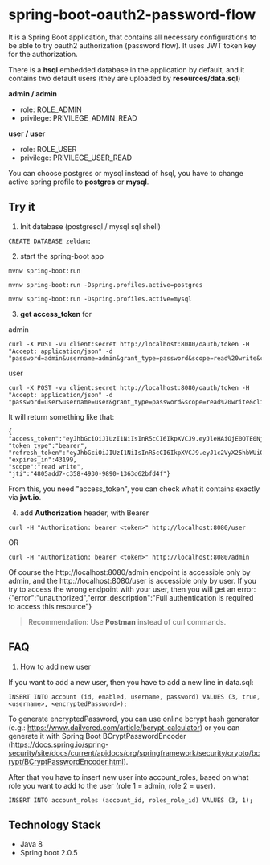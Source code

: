 # spring-boot-oauth2-password-flow

It is a Spring Boot application, that contains all necessary configurations to be able to try oauth2 authorization (password flow).
It uses JWT token key for the authorization.

There is a **hsql** embedded database in the application by default, and it contains two default users (they are uploaded by **resources/data.sql**) 

**admin / admin**
  - role: ROLE_ADMIN
  - privilege: PRIVILEGE_ADMIN_READ

**user / user**
  - role: ROLE_USER
  - privilege: PRIVILEGE_USER_READ

You can choose postgres or mysql instead of hsql, you have to change active spring profile to **postgres** or **mysql**.

## Try it

1. Init database (postgresql / mysql sql shell)
```
CREATE DATABASE zeldan;
```

2. start the spring-boot app 
```
mvnw spring-boot:run 
```
```
mvnw spring-boot:run -Dspring.profiles.active=postgres
```
```
mvnw spring-boot:run -Dspring.profiles.active=mysql
```

3. **get access_token** for

admin

```
curl -X POST -vu client:secret http://localhost:8080/oauth/token -H "Accept: application/json" -d "password=admin&username=admin&grant_type=password&scope=read%20write&client_secret=secret&client_id=client"
```

user

```
curl -X POST -vu client:secret http://localhost:8080/oauth/token -H "Accept: application/json" -d "password=user&username=user&grant_type=password&scope=read%20write&client_secret=secret&client_id=client"
```

It will return something like that:
```
{
"access_token":"eyJhbGciOiJIUzI1NiIsInR5cCI6IkpXVCJ9.eyJleHAiOjE0OTE0NjYxMTYsInVzZXJfbmFtZSI6InVzZXIiLCJhdXRob3JpdGllcyI6WyJQUklWSUxFR0VfVVNFUl9SRUFEIl0sImp0aSI6IjQ4MDVhZGQ3LWMzNTgtNDkzMC05ODkwLTEzNjNkNjJiZmQ0ZiIsImNsaWVudF9pZCI6ImNsaWVudCIsInNjb3BlIjpbInJlYWQiLCJ3cml0ZSJdfQ.7nMeIVuskhkmHXxX6CC6RZf9A_aXxsaoTXev6av4h64",
"token_type":"bearer",
"refresh_token":"eyJhbGciOiJIUzI1NiIsInR5cCI6IkpXVCJ9.eyJ1c2VyX25hbWUiOiJ1c2VyIiwic2NvcGUiOlsicmVhZCIsIndyaXRlIl0sImF0aSI6IjQ4MDVhZGQ3LWMzNTgtNDkzMC05ODkwLTEzNjNkNjJiZmQ0ZiIsImV4cCI6MTQ5NDAxNDkxNiwiYXV0aG9yaXRpZXMiOlsiUFJJVklMRUdFX1VTRVJfUkVBRCJdLCJqdGkiOiI2MmU0MTU3Yy1hOWNiLTRlYjMtODg1Ni0wMmJhOWI1ZjQ3OWQiLCJjbGllbnRfaWQiOiJjbGllbnQifQ.1fexTQcFC80VkqbDo5zJfCzq0vbPPvJVPp8Nr3CwH68",
"expires_in":43199,
"scope":"read write",
"jti":"4805add7-c358-4930-9890-1363d62bfd4f"}
```
From this, you need "access_token", you can check what it contains exactly via **jwt.io**.

4. add **Authorization** header, with Bearer <token>

```
curl -H "Authorization: bearer <token>" http://localhost:8080/user
```

OR

```
curl -H "Authorization: bearer <token>" http://localhost:8080/admin
```

Of course the http://localhost:8080/admin endpoint is accessible only by admin, and the http://localhost:8080/user is accessible only by user.
If you try to access the wrong endpoint with your user, then you will get an error:
{"error":"unauthorized","error_description":"Full authentication is required to access this resource"} 

> Recommendation: 
>    Use **Postman** instead of curl commands.

## FAQ

1. How to add new user

If you want to add a new user, then you have to add a new line in data.sql:

```  
INSERT INTO account (id, enabled, username, password) VALUES (3, true, <username>, <encryptedPassword>);
```

To generate encryptedPassword, you can use online bcrypt hash generator (e.g.: https://www.dailycred.com/article/bcrypt-calculator) or you can generate it with Spring Boot BCryptPasswordEncoder (https://docs.spring.io/spring-security/site/docs/current/apidocs/org/springframework/security/crypto/bcrypt/BCryptPasswordEncoder.html).

After that you have to insert new user into account_roles, based on what role you want to add to the user (role 1 = admin, role 2 = user).

```
INSERT INTO account_roles (account_id, roles_role_id) VALUES (3, 1);
```



## Technology Stack

* Java 8
* Spring boot 2.0.5